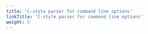 ```yaml
---
title: 'C-style parser for command line options'
linkTitle: 'C-style parser for command line options'
weight: 5
---
```

